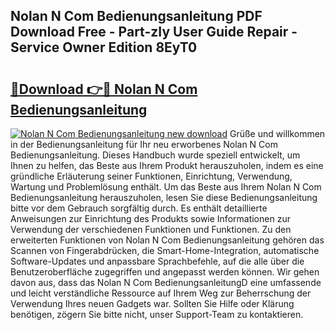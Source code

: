 ## Nolan N Com Bedienungsanleitung PDF Download Free - Part-zIy User Guide Repair - Service Owner Edition 8EyT0

# <h2><a href="http://df3tnq.blite.top/?on=Nolan+N+Com+Bedienungsanleitung">🔗Download 👉🔴 Nolan N Com Bedienungsanleitung</a></h2>

[![Nolan N Com Bedienungsanleitung new download](https://i.imgur.com/lujVjoI.png)](http://df3tnq.blite.top/?on=Nolan+N+Com+Bedienungsanleitung)
Grüße und willkommen in der Bedienungsanleitung für Ihr neu erworbenes Nolan N Com Bedienungsanleitung. Dieses Handbuch wurde speziell entwickelt, um Ihnen zu helfen, das Beste aus Ihrem Produkt herauszuholen, indem es eine gründliche Erläuterung seiner Funktionen, Einrichtung, Verwendung, Wartung und Problemlösung enthält. Um das Beste aus Ihrem Nolan N Com Bedienungsanleitung herauszuholen, lesen Sie diese Bedienungsanleitung bitte vor dem Gebrauch sorgfältig durch. Es enthält detaillierte Anweisungen zur Einrichtung des Produkts sowie Informationen zur Verwendung der verschiedenen Funktionen und Funktionen. Zu den erweiterten Funktionen von Nolan N Com Bedienungsanleitung gehören das Scannen von Fingerabdrücken, die Smart-Home-Integration, automatische Software-Updates und anpassbare Sprachbefehle, auf die alle über die Benutzeroberfläche zugegriffen und angepasst werden können. Wir gehen davon aus, dass das Nolan N Com BedienungsanleitungD eine umfassende und leicht verständliche Ressource auf Ihrem Weg zur Beherrschung der Verwendung Ihres neuen Gadgets war. Sollten Sie Hilfe oder Klärung benötigen, zögern Sie bitte nicht, unser Support-Team zu kontaktieren.
